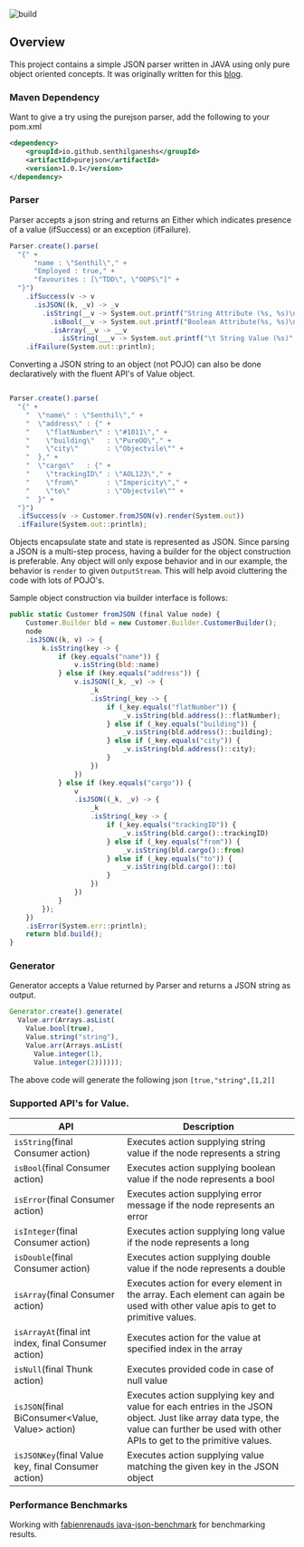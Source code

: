 ![build](https://travis-ci.org/senthilganeshs/jsonp.svg?branch=master)

## Overview

This project contains a simple JSON parser written in JAVA using only pure object oriented concepts. It was originally written for this [blog](https://Senthilganesh.hashnode.dev/yet-another-attempt-to-write-json-parser-cjzyzgxz5001nxls1sdx2cq56).

### Maven Dependency

Want to give a try using the purejson parser, add the following to your pom.xml 

```xml
<dependency>
    <groupId>io.github.senthilganeshs</groupId>
    <artifactId>purejson</artifactId>
    <version>1.0.1</version>
</dependency>
```

### Parser
Parser accepts a json string and returns an Either which indicates presence of a value (ifSuccess) or an exception (ifFailure). 

```javascript
Parser.create().parse(
  "{" +
      "name : \"Senthil\"," + 
      "Employed : true," +
      "favourites : [\"TDD\", \"OOPS\"]" + 
  "}")
    .ifSuccess(v -> v
      .isJSON((k, _v) -> _v
        .isString(__v -> System.out.printf("String Attribute (%s, %s)\n", k, __v))
          .isBool(__v -> System.out.printf("Boolean Attribute(%s, %s)\n", k, __v))
          .isArray(__v -> __v
            .isString(___v -> System.out.printf("\t String Value (%s)", ___v)))))
    .ifFailure(System.out::println);
```

Converting a JSON string to an object (not POJO) can also be done declaratively with the fluent API's of Value object.

```javascript

Parser.create().parse(
  "{" + 
    "  \"name\" : \"Senthil\"," + 
    "  \"address\" : {" + 
    "    \"flatNumber\" : \"#1011\"," + 
    "    \"building\"   : \"PureOO\"," + 
    "    \"city\"       : \"Objectvile\"" + 
    "  }," + 
    "  \"cargo\"   : {" + 
    "    \"trackingID\" : \"AOL123\"," + 
    "    \"from\"       : \"Impericity\"," + 
    "    \"to\"         : \"Objectvile\"" + 
    "  }" + 
  "}")
  .ifSuccess(v -> Customer.fromJSON(v).render(System.out))
  .ifFailure(System.out::println);
```

Objects encapsulate state and state is represented as JSON. Since parsing a JSON is a multi-step process, having a builder for the object construction is preferable. Any object will only expose behavior and in our example, the behavior is `render` to given `OutputStream`. This will help avoid cluttering the code with lots of POJO's.

Sample object construction via builder interface is follows:
```javascript
public static Customer fromJSON (final Value node) {
    Customer.Builder bld = new Customer.Builder.CustomerBuilder();
    node
    .isJSON((k, v) -> {
        k.isString(key -> {
            if (key.equals("name")) {
                v.isString(bld::name)
            } else if (key.equals("address")) {
                v.isJSON((_k, _v) -> {
                    _k
                    .isString(_key -> {
                        if (_key.equals("flatNumber")) {
                            _v.isString(bld.address()::flatNumber);
                        } else if (_key.equals("building")) {
                            _v.isString(bld.address()::building);
                        } else if (_key.equals("city")) {
                            _v.isString(bld.address()::city);
                        }
                    })
                })
            } else if (key.equals("cargo")) {
                v
                .isJSON((_k, _v) -> {
                    _k
                    .isString(_key -> {
                        if (_key.equals("trackingID")) {
                            _v.isString(bld.cargo()::trackingID)
                        } else if (_key.equals("from")) {
                            _v.isString(bld.cargo()::from)
                        } else if (_key.equals("to")) {
                            _v.isString(bld.cargo()::to)
                        }
                    })
                })
            }
        });
    })
    .isError(System.err::println);
    return bld.build();
}
```


### Generator
Generator accepts a Value returned by Parser and returns a JSON string as output.
```javascript
Generator.create().generate(
  Value.arr(Arrays.asList(
    Value.bool(true),
    Value.string("string"),
    Value.arr(Arrays.asList(
      Value.integer(1),
      Value.integer(2))))));
```

The above code will generate the following json `[true,"string",[1,2]]`

### Supported API's for Value.

|API                                        |Description                                                             |
|-------------------------------------------|------------------------------------------------------------------------|
|`isString`(final Consumer<String> action)    | Executes action supplying string value if the node represents a string |
|`isBool`(final Consumer<Boolean> action)     | Executes action supplying boolean value if the node represents a bool  |
|`isError`(final Consumer<String> action)     | Executes action supplying error message if the node represents an error|
|`isInteger`(final Consumer<Long> action)     | Executes action supplying long value if the node represents a long     |
|`isDouble`(final Consumer<Double> action)    | Executes action supplying double value if the node represents a double |
|`isArray`(final Consumer<Value> action)      | Executes action for every element in the array. Each element can again be used with other value apis to get to primitive values. |
|`isArrayAt`(final int index, final Consumer<Value> action)| Executes action for the value at specified index in the array|
|`isNull`(final Thunk action)                 | Executes provided code in case of null value                            |
|`isJSON`(final BiConsumer<Value, Value> action) | Executes action supplying key and value for each entries in the JSON object. Just like array data type, the value can further be used with other APIs to get to the primitive values. |
|`isJSONKey`(final Value key, final Consumer<Value> action) | Executes action supplying value matching the given key in the JSON object|

### Performance Benchmarks

Working with [fabienrenauds java-json-benchmark](https://github.com/fabienrenaud/java-json-benchmark) for benchmarking results.
